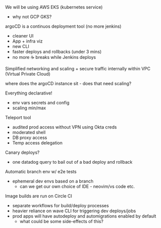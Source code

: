 We will be using AWS EKS (kubernetes service)
 - why not GCP GKS?

argoCD is a continuos deployment tool (no more jenkins)
- cleaner UI
- App + infra viz
- new CLI
- faster deploys and rollbacks (under 3 mins)
- no more ☕️ breaks while Jenkins deploys

Simplified networking and scaling + secure traffic internally within VPC (Virtual Private Cloud)

where does the argoCD instance sit - does that need scaling?

Everything declarative!
- env vars secrets and config
- scaling min/max

Teleport tool
- audited prod access without VPN using Okta creds
- moderated shell
- DB proxy access
- Temp access delegation

Canary deploys? 
- one datadog query to bail out of a bad deploy and rollback

Automatic branch env w/ e2e tests
- ephemeral dev envs based on a branch
	- can we get our own choice of IDE - neovim/vs code etc.

Image builds are run on Circle CI
- separate workflows for build/deploy processes
- heavier reliance on wave CLI for triggering dev deploys/jobs
- prod apps will have autodeploy and automigrations enabled by default
	- what could be some side-effects of this?
